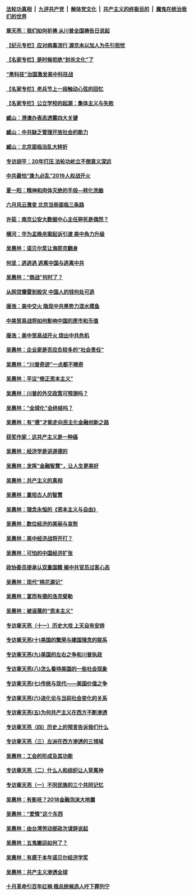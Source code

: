 

####  [法轮功真相](../../../../basic/blob/master/README.md?t=07092302) &nbsp;|&nbsp; [九评共产党](../../../../9ping.md/blob/master/README.md?t=07092302) &nbsp;|&nbsp; [解体党文化](../../../../jtdwh.md/blob/master/README.md?t=07092302)  &nbsp;|&nbsp; [共产主义的终极目的](../../../../gczydzjmd.md/blob/master/README.md?t=07092302) &nbsp;|&nbsp; [魔鬼在统治我们的世界](../../../../mgztzwmdsj.md/blob/master/README.md?t=07092302) 

#### [章天亮：我们如何祈祷 从川普全国祷告日说起](../pages/nsc423/n11944627.md?t=07092302) 

#### [【纪元专栏】应对病毒流行 渥京未以加人为先引担忧](../pages/nsc423/n11875714.md?t=07092302) 

#### [【名家专栏】是时候拒绝“封杀文化”了](../pages/nsc423/n11814093.md?t=07092302) 

#### [“黑科技”治国激发美中科技战](../pages/nsc423/n11638056.md?t=07092302) 

#### [【名家专栏】老兵节上一段触动心弦的回忆](../pages/nsc423/n11646016.md?t=07092302) 

#### [【名家专栏】公立学校的起源：集体主义与失败](../pages/nsc423/n11601833.md?t=07092302) 

#### [臧山：港澳办表态透露四大关键](../pages/nsc423/n11421628.md?t=07092302) 

#### [臧山：中共缺乏管理开放社会的能力](../pages/nsc423/n11407457.md?t=07092302) 

#### [臧山：北京面临治乱大转折](../pages/nsc423/n11406895.md?t=07092302) 

#### [专访胡平：20年打压 法轮功屹立不倒意义深远](../pages/nsc423/n11398800.md?t=07092302) 

#### [中共最怕“逢九必乱”2019人权战开火](../pages/nsc423/n11385248.md?t=07092302) 

#### [夏一阳：精神和肉体灭绝的手段—转化洗脑](../pages/nsc423/n11368250.md?t=07092302) 

#### [六月风云激变 北京当局面临三条路](../pages/nsc423/n11313668.md?t=07092302) 

#### [许茹：南京公安大数据中心主任猝死是偶然？](../pages/nsc423/n11064744.md?t=07092302) 

#### [横河：华为孟晚舟案起诉引渡 美中角力升级](../pages/nsc423/n11027230.md?t=07092302) 

#### [吴惠林：诺贝尔奖让海耶克翻身](../pages/nsc423/n10890049.md?t=07092302) 

#### [何坚：逃逃逃 逃离中国与逃离中共](../pages/nsc423/n10592891.md?t=07092302) 

#### [吴惠林：“商战”何时了？](../pages/nsc423/n10573558.md?t=07092302) 

#### [从网贷爆雷到股灾 中国人的钱何处可逃](../pages/nsc423/n10572800.md?t=07092302) 

#### [唐浩：美中交火 隐现中共黑势力混水摸鱼](../pages/nsc423/n10544040.md?t=07092302) 

#### [中美贸易战将如何影响中国的房市和币值](../pages/nsc423/n10543697.md?t=07092302) 

#### [唐浩：美中贸易战开火 烧出中共危机](../pages/nsc423/n10540126.md?t=07092302) 

#### [吴惠林：企业家是否应负较多的“社会责任”](../pages/nsc423/n10535022.md?t=07092302) 

#### [吴惠林：“川普奇迹”一点都不稀奇](../pages/nsc423/n10512808.md?t=07092302) 

#### [吴惠林：平议“修正资本主义”](../pages/nsc423/n10495724.md?t=07092302) 

#### [吴惠林：川普的外交政策可预测吗？](../pages/nsc423/n10462387.md?t=07092302) 

#### [吴惠林：“全球化”会终结吗？](../pages/nsc423/n10452838.md?t=07092302) 

#### [吴惠林：有“德”才能走向民主化金融创新之路](../pages/nsc423/n10432292.md?t=07092302) 

#### [获奖作家：这共产主义是一种癌](../pages/nsc423/n10431541.md?t=07092302) 

#### [吴惠林：经济学是讲道德的](../pages/nsc423/n10398014.md?t=07092302) 

#### [吴惠林：发挥“金融智慧”，让人生更美好](../pages/nsc423/n10375019.md?t=07092302) 

#### [吴惠林：共产主义的真相](../pages/nsc423/n10351394.md?t=07092302) 

#### [吴惠林：重拾古人的智慧](../pages/nsc423/n10337691.md?t=07092302) 

#### [吴惠林：理念永恒的《资本主义与自由》](../pages/nsc423/n10316274.md?t=07092302) 

#### [吴惠林：数位经济的美丽与哀愁](../pages/nsc423/n10292946.md?t=07092302) 

#### [吴惠林：美中经济战将开打？](../pages/nsc423/n10258825.md?t=07092302) 

#### [吴惠林：可怕的中国经济扩张](../pages/nsc423/n10219147.md?t=07092302) 

#### [政协委员提承认双重国籍 揭中共官员过客心态](../pages/nsc423/n10208809.md?t=07092302) 

#### [吴惠林：现代“桃花源记”](../pages/nsc423/n10185234.md?t=07092302) 

#### [吴惠林：富而有德的洛克斐勒](../pages/nsc423/n10142264.md?t=07092302) 

#### [吴惠林：被诬蔑的“资本主义”](../pages/nsc423/n10124816.md?t=07092302) 

#### [专访章天亮（十一）历史大戏 上天自有安排](../pages/nsc423/n10094905.md?t=07092302) 

#### [专访章天亮(十)美国的繁荣与建国理念的联系](../pages/nsc423/n10094899.md?t=07092302) 

#### [专访章天亮(九)美国的左右之争和川普执政](../pages/nsc423/n10094889.md?t=07092302) 

#### [专访章天亮(八)怎么看待美国的一些社会现象](../pages/nsc423/n10094857.md?t=07092302) 

#### [专访章天亮(七)传统与现代——美国价值之争](../pages/nsc423/n10093140.md?t=07092302) 

#### [专访章天亮(六)进化论与当前社会变化的关系](../pages/nsc423/n10092036.md?t=07092302) 

#### [专访章天亮(五)为何共产主义在西方不断渗透](../pages/nsc423/n10083620.md?t=07092302) 

#### [专访章天亮（四）历史上的预言告诉我们什么](../pages/nsc423/n10083606.md?t=07092302) 

#### [专访章天亮（三）左派在西方渗透的三领域](../pages/nsc423/n10081115.md?t=07092302) 

#### [吴惠林：工会的形成及其功能](../pages/nsc423/n10080633.md?t=07092302) 

#### [专访章天亮（二）什么人和组织让人背离神](../pages/nsc423/n10076637.md?t=07092302) 

#### [专访章天亮（一）不同民族的三个共同记忆](../pages/nsc423/n10074188.md?t=07092302) 

#### [吴惠林：有影呒？2018金融泡沫大地震](../pages/nsc423/n10040534.md?t=07092302) 

#### [吴惠林：“爱情”这个东西](../pages/nsc423/n10019423.md?t=07092302) 

#### [吴惠林：由台湾劳动部政次请辞说起](../pages/nsc423/n9979679.md?t=07092302) 

#### [吴惠林：五鬼搬运如何了？](../pages/nsc423/n9925338.md?t=07092302) 

#### [吴惠林：有感于本年诺贝尔经济学奖](../pages/nsc423/n9871883.md?t=07092302) 

#### [吴惠林：共产主义渗透全球](../pages/nsc423/n9812748.md?t=07092302) 

#### [十月革命引百年红祸 俄总统候选人吁下葬列宁](../pages/nsc423/n9810182.md?t=07092302) 

